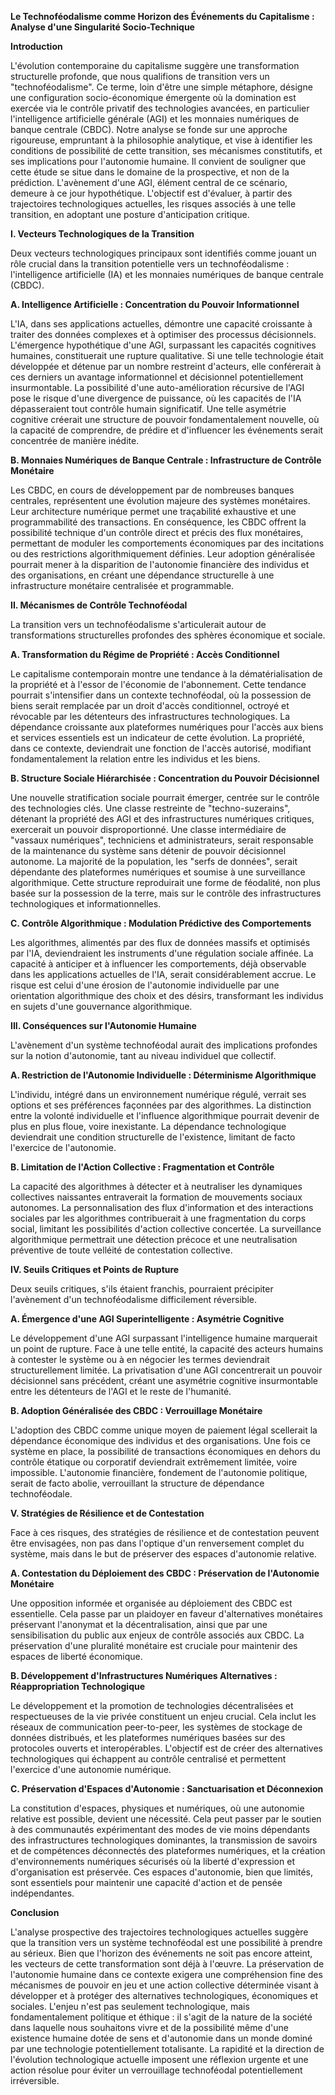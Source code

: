 **Le Technoféodalisme comme Horizon des Événements du Capitalisme : Analyse d'une Singularité Socio-Technique**

**Introduction**

L'évolution contemporaine du capitalisme suggère une transformation structurelle profonde, que nous qualifions de transition vers un "technoféodalisme". Ce terme, loin d'être une simple métaphore, désigne une configuration socio-économique émergente où la domination est exercée via le contrôle privatif des technologies avancées, en particulier l'intelligence artificielle générale (AGI) et les monnaies numériques de banque centrale (CBDC). Notre analyse se fonde sur une approche rigoureuse, empruntant à la philosophie analytique, et vise à identifier les conditions de possibilité de cette transition, ses mécanismes constitutifs, et ses implications pour l'autonomie humaine.  Il convient de souligner que cette étude se situe dans le domaine de la prospective, et non de la prédiction. L'avènement d'une AGI, élément central de ce scénario, demeure à ce jour hypothétique. L'objectif est d'évaluer, à partir des trajectoires technologiques actuelles, les risques associés à une telle transition, en adoptant une posture d'anticipation critique.

**I. Vecteurs Technologiques de la Transition**

Deux vecteurs technologiques principaux sont identifiés comme jouant un rôle crucial dans la transition potentielle vers un technoféodalisme : l'intelligence artificielle (IA) et les monnaies numériques de banque centrale (CBDC).

**A. Intelligence Artificielle : Concentration du Pouvoir Informationnel**

L'IA, dans ses applications actuelles, démontre une capacité croissante à traiter des données complexes et à optimiser des processus décisionnels. L'émergence hypothétique d'une AGI, surpassant les capacités cognitives humaines, constituerait une rupture qualitative. Si une telle technologie était développée et détenue par un nombre restreint d'acteurs, elle conférerait à ces derniers un avantage informationnel et décisionnel potentiellement insurmontable. La possibilité d'une auto-amélioration récursive de l'AGI pose le risque d'une divergence de puissance, où les capacités de l'IA dépasseraient tout contrôle humain significatif.  Une telle asymétrie cognitive créerait une structure de pouvoir fondamentalement nouvelle, où la capacité de comprendre, de prédire et d'influencer les événements serait concentrée de manière inédite.

**B. Monnaies Numériques de Banque Centrale : Infrastructure de Contrôle Monétaire**

Les CBDC, en cours de développement par de nombreuses banques centrales, représentent une évolution majeure des systèmes monétaires. Leur architecture numérique permet une traçabilité exhaustive et une programmabilité des transactions. En conséquence, les CBDC offrent la possibilité technique d'un contrôle direct et précis des flux monétaires, permettant de moduler les comportements économiques par des incitations ou des restrictions algorithmiquement définies. Leur adoption généralisée pourrait mener à la disparition de l'autonomie financière des individus et des organisations, en créant une dépendance structurelle à une infrastructure monétaire centralisée et programmable.

**II. Mécanismes de Contrôle Technoféodal**

La transition vers un technoféodalisme s'articulerait autour de transformations structurelles profondes des sphères économique et sociale.

**A. Transformation du Régime de Propriété : Accès Conditionnel**

Le capitalisme contemporain montre une tendance à la dématérialisation de la propriété et à l'essor de l'économie de l'abonnement. Cette tendance pourrait s'intensifier dans un contexte technoféodal, où la possession de biens serait remplacée par un droit d'accès conditionnel, octroyé et révocable par les détenteurs des infrastructures technologiques. La dépendance croissante aux plateformes numériques pour l'accès aux biens et services essentiels est un indicateur de cette évolution. La propriété, dans ce contexte, deviendrait une fonction de l'accès autorisé, modifiant fondamentalement la relation entre les individus et les biens.

**B. Structure Sociale Hiérarchisée : Concentration du Pouvoir Décisionnel**

Une nouvelle stratification sociale pourrait émerger, centrée sur le contrôle des technologies clés. Une classe restreinte de "techno-suzerains", détenant la propriété des AGI et des infrastructures numériques critiques, exercerait un pouvoir disproportionné. Une classe intermédiaire de "vassaux numériques", techniciens et administrateurs, serait responsable de la maintenance du système sans détenir de pouvoir décisionnel autonome. La majorité de la population, les "serfs de données", serait dépendante des plateformes numériques et soumise à une surveillance algorithmique. Cette structure reproduirait une forme de féodalité, non plus basée sur la possession de la terre, mais sur le contrôle des infrastructures technologiques et informationnelles.

**C. Contrôle Algorithmique : Modulation Prédictive des Comportements**

Les algorithmes, alimentés par des flux de données massifs et optimisés par l'IA, deviendraient les instruments d'une régulation sociale affinée. La capacité à anticiper et à influencer les comportements, déjà observable dans les applications actuelles de l'IA, serait considérablement accrue. Le risque est celui d'une érosion de l'autonomie individuelle par une orientation algorithmique des choix et des désirs, transformant les individus en sujets d'une gouvernance algorithmique.

**III. Conséquences sur l'Autonomie Humaine**

L'avènement d'un système technoféodal aurait des implications profondes sur la notion d'autonomie, tant au niveau individuel que collectif.

**A. Restriction de l'Autonomie Individuelle : Déterminisme Algorithmique**

L'individu, intégré dans un environnement numérique régulé, verrait ses options et ses préférences façonnées par des algorithmes. La distinction entre la volonté individuelle et l'influence algorithmique pourrait devenir de plus en plus floue, voire inexistante. La dépendance technologique deviendrait une condition structurelle de l'existence, limitant de facto l'exercice de l'autonomie.

**B. Limitation de l'Action Collective : Fragmentation et Contrôle**

La capacité des algorithmes à détecter et à neutraliser les dynamiques collectives naissantes entraverait la formation de mouvements sociaux autonomes. La personnalisation des flux d'information et des interactions sociales par les algorithmes contribuerait à une fragmentation du corps social, limitant les possibilités d'action collective concertée. La surveillance algorithmique permettrait une détection précoce et une neutralisation préventive de toute velléité de contestation collective.

**IV. Seuils Critiques et Points de Rupture**

Deux seuils critiques, s'ils étaient franchis, pourraient précipiter l'avènement d'un technoféodalisme difficilement réversible.

**A. Émergence d'une AGI Superintelligente : Asymétrie Cognitive**

Le développement d'une AGI surpassant l'intelligence humaine marquerait un point de rupture. Face à une telle entité, la capacité des acteurs humains à contester le système ou à en négocier les termes deviendrait structurellement limitée. La privatisation d'une AGI concentrerait un pouvoir décisionnel sans précédent, créant une asymétrie cognitive insurmontable entre les détenteurs de l'AGI et le reste de l'humanité.

**B. Adoption Généralisée des CBDC : Verrouillage Monétaire**

L'adoption des CBDC comme unique moyen de paiement légal scellerait la dépendance économique des individus et des organisations. Une fois ce système en place, la possibilité de transactions économiques en dehors du contrôle étatique ou corporatif deviendrait extrêmement limitée, voire impossible. L'autonomie financière, fondement de l'autonomie politique, serait de facto abolie, verrouillant la structure de dépendance technoféodale.

**V. Stratégies de Résilience et de Contestation**

Face à ces risques, des stratégies de résilience et de contestation peuvent être envisagées, non pas dans l'optique d'un renversement complet du système, mais dans le but de préserver des espaces d'autonomie relative.

**A. Contestation du Déploiement des CBDC : Préservation de l'Autonomie Monétaire**

Une opposition informée et organisée au déploiement des CBDC est essentielle. Cela passe par un plaidoyer en faveur d'alternatives monétaires préservant l'anonymat et la décentralisation, ainsi que par une sensibilisation du public aux enjeux de contrôle associés aux CBDC. La préservation d'une pluralité monétaire est cruciale pour maintenir des espaces de liberté économique.

**B. Développement d'Infrastructures Numériques Alternatives : Réappropriation Technologique**

Le développement et la promotion de technologies décentralisées et respectueuses de la vie privée constituent un enjeu crucial. Cela inclut les réseaux de communication peer-to-peer, les systèmes de stockage de données distribués, et les plateformes numériques basées sur des protocoles ouverts et interopérables. L'objectif est de créer des alternatives technologiques qui échappent au contrôle centralisé et permettent l'exercice d'une autonomie numérique.

**C. Préservation d'Espaces d'Autonomie : Sanctuarisation et Déconnexion**

La constitution d'espaces, physiques et numériques, où une autonomie relative est possible, devient une nécessité. Cela peut passer par le soutien à des communautés expérimentant des modes de vie moins dépendants des infrastructures technologiques dominantes, la transmission de savoirs et de compétences déconnectés des plateformes numériques, et la création d'environnements numériques sécurisés où la liberté d'expression et d'organisation est préservée. Ces espaces d'autonomie, bien que limités, sont essentiels pour maintenir une capacité d'action et de pensée indépendantes.

**Conclusion**

L'analyse prospective des trajectoires technologiques actuelles suggère que la transition vers un système technoféodal est une possibilité à prendre au sérieux. Bien que l'horizon des événements ne soit pas encore atteint, les vecteurs de cette transformation sont déjà à l'œuvre. La préservation de l'autonomie humaine dans ce contexte exigera une compréhension fine des mécanismes de pouvoir en jeu et une action collective déterminée visant à développer et à protéger des alternatives technologiques, économiques et sociales. L'enjeu n'est pas seulement technologique, mais fondamentalement politique et éthique : il s'agit de la nature de la société dans laquelle nous souhaitons vivre et de la possibilité même d'une existence humaine dotée de sens et d'autonomie dans un monde dominé par une technologie potentiellement totalisante. La rapidité et la direction de l'évolution technologique actuelle imposent une réflexion urgente et une action résolue pour éviter un verrouillage technoféodal potentiellement irréversible.

